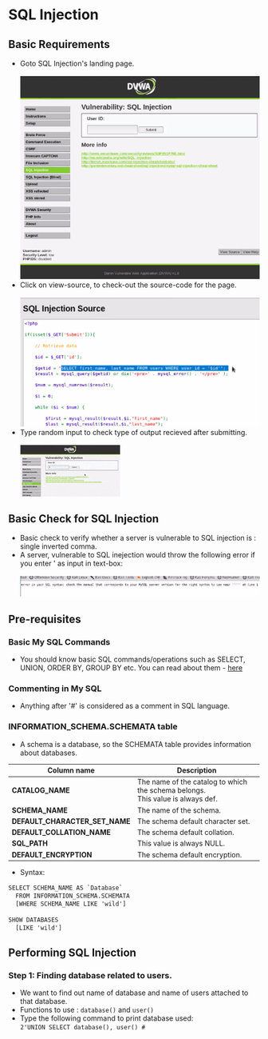 # SQL Injection

## Basic Requirements

* Goto SQL Injection's landing page.<br><br>
<img src="./images/01.sql_injection_landign_page.png"></img>
* Click on view-source, to check-out the source-code for the page.<br><br>
<img src="./images/02.SQL_injection_source.png"></img>
* Type random input to check type of output recieved after submitting.<br><br>
<img src="./images/03.enter_input.gif"></img>

## Basic Check for SQL Injection

* Basic check to verify whether a server is vulnerable to SQL injection is : single inverted comma.
* A server, vulnerable to SQL inejection would throw the following error if you enter ' as input in text-box:<br><br>
<img src="./images/04.error_msg.png"></img>

## Pre-requisites
### Basic My SQL Commands
* You should know basic SQL commands/operations such as SELECT, UNION, ORDER BY, GROUP BY etc. You can read about them - [here](https://dev.mysql.com/doc/refman/8.0/en/sql-syntax.html)

### Commenting in My SQL
* Anything after '#' is considered as a comment in SQL language.

### INFORMATION_SCHEMA.SCHEMATA table
* A schema is a database, so the SCHEMATA table provides information about databases.<br>


| Column name                    | Description                                                                        |
|--------------------------------|------------------------------------------------------------------------------------|
| **CATALOG_NAME**               | The name of the catalog to which the schema belongs.<br> This value is always def. |
| **SCHEMA_NAME**                | The name of the schema.                                                            |
| **DEFAULT_CHARACTER_SET_NAME** | The schema default character set.                                                  |
| **DEFAULT_COLLATION_NAME**     | The schema default collation.                                                      |
| **SQL_PATH**                   | This value is always NULL.                                                         |
| **DEFAULT_ENCRYPTION**         | The schema default encryption.                                                     |



* Syntax:<br>
```
SELECT SCHEMA_NAME AS `Database`
  FROM INFORMATION_SCHEMA.SCHEMATA
  [WHERE SCHEMA_NAME LIKE 'wild']

SHOW DATABASES
  [LIKE 'wild']
```

## Performing SQL Injection
### Step 1: Finding database related to users.
* We want to find out name of database and name of users attached to that database.
* Functions to use : `database()` and `user()` 
* Type the following command to print database used:<br>
`2'UNION SELECT database(), user() # `
